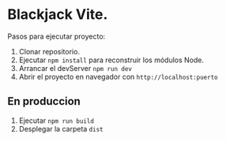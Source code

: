# Blackjack Vite.

Pasos para ejecutar proyecto:

1. Clonar repositorio.
2. Ejecutar ```npm install``` para reconstruir los módulos Node.
3. Arrancar el devServer ```npm run dev```
4. Abrir el proyecto en navegador con ```http://localhost:puerto```

## En produccion
1. Ejecutar ```npm run build```
2. Desplegar la carpeta ```dist```